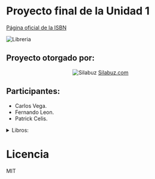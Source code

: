 # Proyecto final de la Unidad 1
[Página oficial de la ISBN](https://www.bnp.gob.pe/servicios/isbn/)

![Libreria](https://www.telesurtv.net/__export/1510353963341/sites/telesur/img/multimedia/2017/11/10/librerxa11.jpg)

## Proyecto otorgado por:
<div align="center">

![Silabuz](https://uploads-ssl.webflow.com/6320941e9612f79b0e2f61b1/63209670562cf7eb6f31131a_silabuz-logo-rebrand-standar.png)
[Silabuz.com](https://www.silabuz.com)

</div>

## Participantes:
* Carlos Vega.
* Fernando Leon.
* Patrick Celis.

<details>
<summary>Libros:</summary>
- [Como hacer que te pasen cosas buenas.]
- [El caballero Carmelo.]
- [El principito.]
  
</details>

# Licencia
MIT
